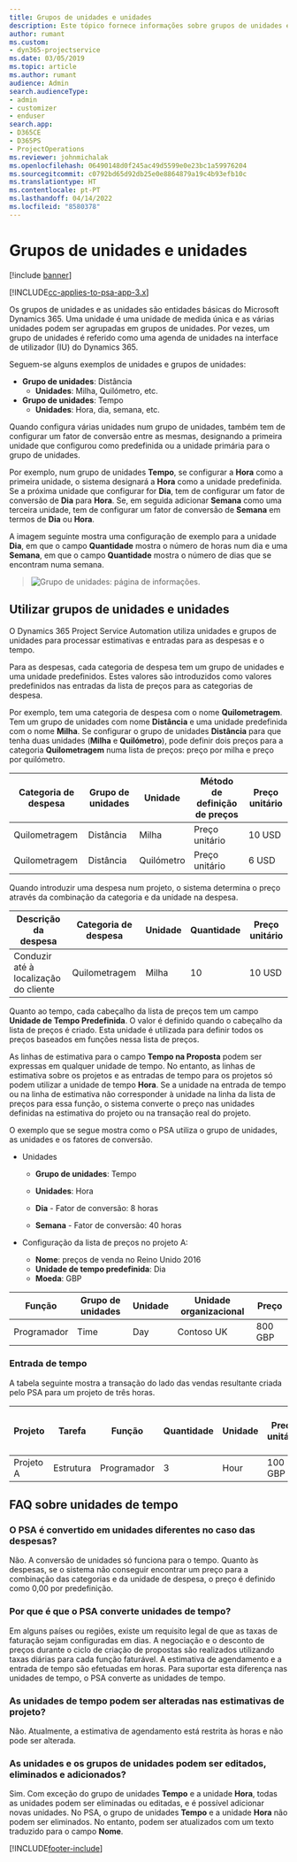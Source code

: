 ```yaml
---
title: Grupos de unidades e unidades
description: Este tópico fornece informações sobre grupos de unidades e unidades.
author: rumant
ms.custom:
- dyn365-projectservice
ms.date: 03/05/2019
ms.topic: article
ms.author: rumant
audience: Admin
search.audienceType:
- admin
- customizer
- enduser
search.app:
- D365CE
- D365PS
- ProjectOperations
ms.reviewer: johnmichalak
ms.openlocfilehash: 06490148d0f245ac49d5599e0e23bc1a59976204
ms.sourcegitcommit: c0792bd65d92db25e0e8864879a19c4b93efb10c
ms.translationtype: HT
ms.contentlocale: pt-PT
ms.lasthandoff: 04/14/2022
ms.locfileid: "8580378"
---
```

# <a name="unit-groups-and-units"></a>Grupos de unidades e unidades

[!include [banner](../includes/psa-now-project-operations.md)]

[!INCLUDE[cc-applies-to-psa-app-3.x](../includes/cc-applies-to-psa-app-3x.md)]

Os grupos de unidades e as unidades são entidades básicas do Microsoft Dynamics 365. Uma unidade é uma unidade de medida única e as várias unidades podem ser agrupadas em grupos de unidades. Por vezes, um grupo de unidades é referido como uma agenda de unidades na interface de utilizador (IU) do Dynamics 365. 

Seguem-se alguns exemplos de unidades e grupos de unidades:
 
- **Grupo de unidades**: Distância 
    - **Unidades**: Milha, Quilómetro, etc.
- **Grupo de unidades**: Tempo
    - **Unidades**: Hora, dia, semana, etc. 

Quando configura várias unidades num grupo de unidades, também tem de configurar um fator de conversão entre as mesmas, designando a primeira unidade que configurou como predefinida ou a unidade primária para o grupo de unidades. 

Por exemplo, num grupo de unidades **Tempo**, se configurar a **Hora** como a primeira unidade, o sistema designará a **Hora** como a unidade predefinida. Se a próxima unidade que configurar for **Dia**, tem de configurar um fator de conversão de **Dia** para **Hora**. Se, em seguida adicionar **Semana** como uma terceira unidade, tem de configurar um fator de conversão de **Semana** em termos de **Dia** ou **Hora**. 

A imagem seguinte mostra uma configuração de exemplo para a unidade **Dia**, em que o campo **Quantidade** mostra o número de horas num dia e uma **Semana**, em que o campo **Quantidade** mostra o número de dias que se encontram numa semana.

> ![Grupo de unidades: página de informações.](media/advanced-2.png)

## <a name="using-units-and-unit-groups"></a>Utilizar grupos de unidades e unidades

O Dynamics 365 Project Service Automation utiliza unidades e grupos de unidades para processar estimativas e entradas para as despesas e o tempo. 

Para as despesas, cada categoria de despesa tem um grupo de unidades e uma unidade predefinidos. Estes valores são introduzidos como valores predefinidos nas entradas da lista de preços para as categorias de despesa. 

Por exemplo, tem uma categoria de despesa com o nome **Quilometragem**. Tem um grupo de unidades com nome **Distância** e uma unidade predefinida com o nome **Milha**. Se configurar o grupo de unidades **Distância** para que tenha duas unidades (**Milha** e **Quilómetro**), pode definir dois preços para a categoria **Quilometragem** numa lista de preços: preço por milha e preço por quilómetro.

| Categoria de despesa  | Grupo de unidades  | Unidade      | Método de definição de preços  | Preço unitário  |
|-------------------|---------------|-----------|-------------------|-------------------|
| Quilometragem           | Distância      | Milha      | Preço unitário    | 10 USD            |
| Quilometragem           | Distância      | Quilómetro | Preço unitário    |  6 USD            |

Quando introduzir uma despesa num projeto, o sistema determina o preço através da combinação da categoria e da unidade na despesa. 

| Descrição da despesa        | Categoria de despesa  | Unidade  | Quantidade  | Preço unitário   |
|----------------------------|---------------------|-------|-----------|----------------|
| Conduzir até à localização do cliente | Quilometragem             | Milha  | 10        | 10 USD         |

Quanto ao tempo, cada cabeçalho da lista de preços tem um campo **Unidade de Tempo Predefinida**. O valor é definido quando o cabeçalho da lista de preços é criado. Esta unidade é utilizada para definir todos os preços baseados em funções nessa lista de preços.

As linhas de estimativa para o campo **Tempo na Proposta** podem ser expressas em qualquer unidade de tempo. No entanto, as linhas de estimativa sobre os projetos e as entradas de tempo para os projetos só podem utilizar a unidade de tempo **Hora**. Se a unidade na entrada de tempo ou na linha de estimativa não corresponder à unidade na linha da lista de preços para essa função, o sistema converte o preço nas unidades definidas na estimativa do projeto ou na transação real do projeto.

O exemplo que se segue mostra como o PSA utiliza o grupo de unidades, as unidades e os fatores de conversão.
- Unidades

   - **Grupo de unidades**: Tempo 
   - **Unidades**: Hora 
    
    - **Dia** - Fator de conversão: 8 horas       
    - **Semana** - Fator de conversão: 40 horas  
        
- Configuração da lista de preços no projeto A:

    - **Nome**: preços de venda no Reino Unido 2016 
    - **Unidade de tempo predefinida**: Dia 
    - **Moeda**: GBP

| Função      | Grupo de unidades | Unidade | Unidade organizacional | Preço   |
|-----------|------------|------|---------------------|---------|
| Programador | Time       | Day  | Contoso UK          | 800 GBP |

### <a name="time-entry"></a>Entrada de tempo

A tabela seguinte mostra a transação do lado das vendas resultante criada pelo PSA para um projeto de três horas.


| Projeto   | Tarefa    | Função      | Quantidade | Unidade  | Preço unitário | Valor de vendas não faturadas |
|-----------|---------|-----------|----------|-------|------------|-----------------------|
| Projeto A | Estrutura  | Programador | 3        | Hour  | 100 GBP    | 300 GBP               |

## <a name="time-unit-faq"></a>FAQ sobre unidades de tempo

### <a name="does-psa-convert-to-different-units-in-the-case-of-expenses"></a>O PSA é convertido em unidades diferentes no caso das despesas?
Não. A conversão de unidades só funciona para o tempo. Quanto às despesas, se o sistema não conseguir encontrar um preço para a combinação das categorias e da unidade de despesa, o preço é definido como 0,00 por predefinição.

### <a name="why-does-psa-convert-time-units"></a>Por que é que o PSA converte unidades de tempo?
Em alguns países ou regiões, existe um requisito legal de que as taxas de faturação sejam configuradas em dias. A negociação e o desconto de preços durante o ciclo de criação de propostas são realizados utilizando taxas diárias para cada função faturável. A estimativa de agendamento e a entrada de tempo são efetuadas em horas. Para suportar esta diferença nas unidades de tempo, o PSA converte as unidades de tempo.

### <a name="can-time-units-be-changed-on-project-estimates"></a>As unidades de tempo podem ser alteradas nas estimativas de projeto?
Não. Atualmente, a estimativa de agendamento está restrita às horas e não pode ser alterada.

### <a name="can-units-and-unit-groups-be-edited-deleted-and-added"></a>As unidades e os grupos de unidades podem ser editados, eliminados e adicionados?
Sim. Com exceção do grupo de unidades **Tempo** e a unidade **Hora**, todas as unidades podem ser eliminadas ou editadas, e é possível adicionar novas unidades. No PSA, o grupo de unidades **Tempo** e a unidade **Hora** não podem ser eliminados. No entanto, podem ser atualizados com um texto traduzido para o campo **Nome**.


[!INCLUDE[footer-include](../includes/footer-banner.md)]
